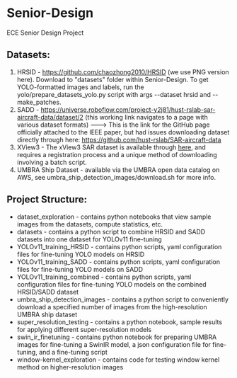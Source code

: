 # Senior-Design
ECE Senior Design Project

## Datasets:
1. HRSID - https://github.com/chaozhong2010/HRSID (we use PNG version here). Download to "datasets" folder within Senior-Design. To get YOLO-formatted images and labels, run the yolo/prepare_datasets_yolo.py script with args --dataset hrsid and --make_patches.
2. SADD - https://universe.roboflow.com/project-y2j81/hust-rslab-sar-aircraft-data/dataset/2 (this working link navigates to a page with various dataset formats)
            ---> This is the link for the GitHub page officially attached to the IEEE paper, but had issues downloading dataset directly through here:
                     https://github.com/hust-rslab/SAR-aircraft-data
3. XView3 - The xView3 SAR dataset is available through [here](https://iuu.xview.us/dataset), and requires a registration process and a unique method of downloading involving a batch script. 
4. UMBRA Ship Dataset - available via the UMBRA open data catalog on AWS, see umbra_ship_detection_images/download.sh for more info.

## Project Structure:
- dataset_exploration - contains python notebooks that view sample images from the datasets, compute statistics, etc.
- datasets - contains a python script to combine HRSID and SADD datasets into one dataset for YOLOv11 fine-tuning
- YOLOv11_training_HRSID - contains python scripts, yaml configuration files for fine-tuning YOLO models on HRSID
- YOLOv11_training_SADD - contains python scripts, yaml configuration files for fine-tuning YOLO models on SADD
- YOLOv11_training_combined - contains python scripts, yaml configuration files for fine-tuning YOLO models on the combined HRSID/SADD dataset
- umbra_ship_detection_images - contains a python script to conveniently download a specified number of images from the high-resolution UMBRA ship dataset
- super_resolution_testing - contains a python notebook, sample results for applying different super-resolution models
- swin_ir_finetuning - contains python notebook for preparing UMBRA images for fine-tuning a SwinIR model, a json configuration file for fine-tuning, and a fine-tuning script
- window-kernel_exploration - contains code for testing window kernel method on higher-resolution images
